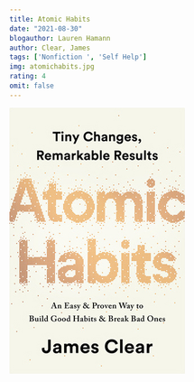```yaml
---
title: Atomic Habits
date: "2021-08-30"
blogauthor: Lauren Hamann
author: Clear, James
tags: ['Nonfiction ', 'Self Help']
img: atomichabits.jpg
rating: 4
omit: false
---
```


![Book Cover](atomichabits.jpg)
